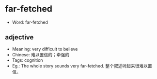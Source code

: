 # far-fetched

- Word: far-fetched

## adjective

- Meaning: very difficult to believe
- Chinese: 难以置信的；牵强的
- Tags: cognition
- Eg.: The whole story sounds very far-fetched. 整个叙述听起来很难以置信。

